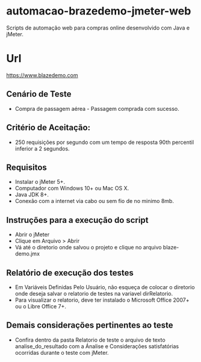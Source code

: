 # automacao-brazedemo-jmeter-web

Scripts de automação web para compras online desenvolvido com Java e jMeter.

# Url

https://www.blazedemo.com

## Cenário de Teste

* Compra de passagem aérea - Passagem comprada com sucesso.

## Critério de Aceitação:

* 250 requisições por segundo com um tempo de resposta 90th percentil inferior a 2 segundos.

## Requisitos

- Instalar o jMeter 5+.
- Computador com Windows 10+ ou Mac OS X.
- Java JDK 8+.
- Conexão com a internet via cabo ou sem fio de no minimo 8mb.

## Instruções para a execução do script

- Abrir o jMeter
- Clique em Arquivo > Abrir
- Vá até o diretorio onde salvou o projeto e clique no arquivo blaze-demo.jmx

## Relatório de execução dos testes

- Em Variáveis Definidas Pelo Usuário, não esqueça de colocar o diretorio onde deseja salvar o relatorio de testes na variavel dirRelatorio.
- Para visualizar o relatorio, deve ter instalado o Microsoft Office 2007+ ou o Libre Office 7+.

## Demais considerações pertinentes ao teste
 - Confira dentro da pasta Relatorio de teste o arquivo de texto analise_do_resultado com a Ánalise e Considerações satisfatórias ocorridas durante o teste com jMeter.
